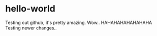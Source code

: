 # hello-world
Testing out github, it's pretty amazing. Wow..
HAHAHAHAHAHAHAHA
Testing newer changes..
